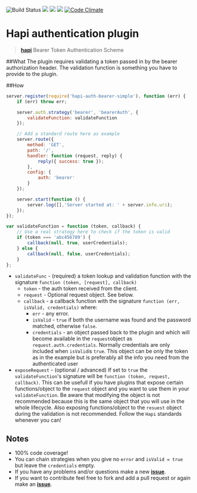 ![Build Status](https://travis-ci.org/Salesflare/hapi-auth-bearer-simple.svg?branch=master)  ![](https://david-dm.org/salesflare/hapi-auth-bearer-simple.svg) ![](https://david-dm.org/salesflare/hapi-auth-bearer-simple/dev-status.svg) ![](https://david-dm.org/salesflare/hapi-auth-bearer-simple/peer-status.svg)
[![Code Climate](https://codeclimate.com/github/Salesflare/hapi-auth-bearer-simple/badges/gpa.svg)](https://codeclimate.com/github/Salesflare/hapi-auth-bearer-simple)

# Hapi authentication plugin

> [**hapi**](https://github.com/hapijs/hapi) Bearer Token Authentication Scheme

##What
The plugin requires validating a token passed in by the bearer authorization header. The validation function is something you have to provide to the plugin.

##How

```javascript
server.register(require('hapi-auth-bearer-simple'), function (err) {
    if (err) throw err;

    server.auth.strategy('bearer', 'bearerAuth', {
        validateFunction: validateFunction
    });

    // Add a standard route here as example
    server.route({
        method: 'GET',
        path: '/',
        handler: function (request, reply) {
            reply({ success: true });
        },
        config: {
            auth: 'bearer'
        }
    });

    server.start(function () {
        server.log([],'Server started at: ' + server.info.uri);
    });
});

var validateFunction = function (token, callback) {
    // Use a real strategy here to check if the token is valid
    if (token === 'abc456789') {
        callback(null, true, userCredentials);
    } else {
        callback(null, false, userCredentials);
    }
};
```

- `validateFunc` - (required) a token lookup and validation function with the signature `function (token, [request], callback)`
    - `token` - the auth token received from the client.
    - `request` - Optional request object. See below.
    - `callback` - a callback function with the signature `function (err, isValid, credentials)` where:
        - `err` - any error.
        - `isValid` - `true` if both the username was found and the password matched, otherwise `false`.
        - `credentials` - an object passed back to the plugin and which will become available in the `request`object as `request.auth.credentials`. Normally credentials are only included when `isValid`is `true`. This object can be only the token as in the example but is preferably all the info you need from the authenticated user
- `exposeRequest` - (optional / advanced) If set to `true` the `validateFunction`'s signature will be `function (token, request, callback)`. This can be usefull if you have plugins that expose certain functions/object to the `request` object and you want to use them in your `validateFunction`. Be aware that modifying the object is not recommended because this is the same object that you will use in the whole lifecycle. Also exposing functions/object to the `resuest` object during the validation is not recommended. Follow the `Hapi` standards whenever you can!

## Notes
 - 100% code coverage!
 - You can chain strategies when you give no `error` and `isValid = true` but leave the `credentials` empty.
 - If you have any problems and/or questions make a new [**issue**](https://github.com/Salesflare/hapi-auth-bearer-simple/issues).
 - If you want to contribute feel free to fork and add a pull request or again make an [**issue**](https://github.com/Salesflare/hapi-auth-bearer-simple/issues).
